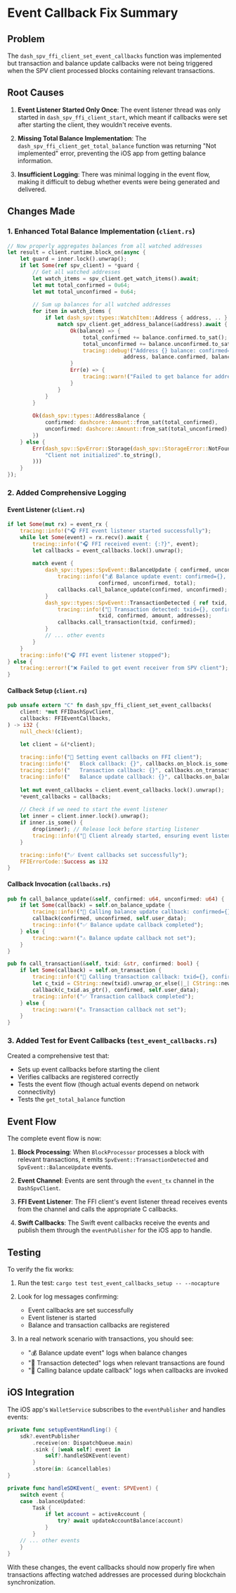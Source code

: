 # Event Callback Fix Summary

## Problem
The `dash_spv_ffi_client_set_event_callbacks` function was implemented but transaction and balance update callbacks were not being triggered when the SPV client processed blocks containing relevant transactions.

## Root Causes

1. **Event Listener Started Only Once**: The event listener thread was only started in `dash_spv_ffi_client_start`, which meant if callbacks were set after starting the client, they wouldn't receive events.

2. **Missing Total Balance Implementation**: The `dash_spv_ffi_client_get_total_balance` function was returning "Not implemented" error, preventing the iOS app from getting balance information.

3. **Insufficient Logging**: There was minimal logging in the event flow, making it difficult to debug whether events were being generated and delivered.

## Changes Made

### 1. Enhanced Total Balance Implementation (`client.rs`)
```rust
// Now properly aggregates balances from all watched addresses
let result = client.runtime.block_on(async {
    let guard = inner.lock().unwrap();
    if let Some(ref spv_client) = *guard {
        // Get all watched addresses
        let watch_items = spv_client.get_watch_items().await;
        let mut total_confirmed = 0u64;
        let mut total_unconfirmed = 0u64;
        
        // Sum up balances for all watched addresses
        for item in watch_items {
            if let dash_spv::types::WatchItem::Address { address, .. } = item {
                match spv_client.get_address_balance(&address).await {
                    Ok(balance) => {
                        total_confirmed += balance.confirmed.to_sat();
                        total_unconfirmed += balance.unconfirmed.to_sat();
                        tracing::debug!("Address {} balance: confirmed={}, unconfirmed={}", 
                                     address, balance.confirmed, balance.unconfirmed);
                    }
                    Err(e) => {
                        tracing::warn!("Failed to get balance for address {}: {}", address, e);
                    }
                }
            }
        }
        
        Ok(dash_spv::types::AddressBalance {
            confirmed: dashcore::Amount::from_sat(total_confirmed),
            unconfirmed: dashcore::Amount::from_sat(total_unconfirmed),
        })
    } else {
        Err(dash_spv::SpvError::Storage(dash_spv::StorageError::NotFound(
            "Client not initialized".to_string(),
        )))
    }
});
```

### 2. Added Comprehensive Logging

#### Event Listener (`client.rs`)
```rust
if let Some(mut rx) = event_rx {
    tracing::info!("🎧 FFI event listener started successfully");
    while let Some(event) = rx.recv().await {
        tracing::info!("🎧 FFI received event: {:?}", event);
        let callbacks = event_callbacks.lock().unwrap();
        
        match event {
            dash_spv::types::SpvEvent::BalanceUpdate { confirmed, unconfirmed, total } => {
                tracing::info!("💰 Balance update event: confirmed={}, unconfirmed={}, total={}", 
                             confirmed, unconfirmed, total);
                callbacks.call_balance_update(confirmed, unconfirmed);
            }
            dash_spv::types::SpvEvent::TransactionDetected { ref txid, confirmed, ref addresses, amount, .. } => {
                tracing::info!("💸 Transaction detected: txid={}, confirmed={}, amount={}, addresses={:?}", 
                             txid, confirmed, amount, addresses);
                callbacks.call_transaction(txid, confirmed);
            }
            // ... other events
        }
    }
    tracing::info!("🎧 FFI event listener stopped");
} else {
    tracing::error!("❌ Failed to get event receiver from SPV client");
}
```

#### Callback Setup (`client.rs`)
```rust
pub unsafe extern "C" fn dash_spv_ffi_client_set_event_callbacks(
    client: *mut FFIDashSpvClient,
    callbacks: FFIEventCallbacks,
) -> i32 {
    null_check!(client);

    let client = &(*client);
    
    tracing::info!("🔧 Setting event callbacks on FFI client");
    tracing::info!("   Block callback: {}", callbacks.on_block.is_some());
    tracing::info!("   Transaction callback: {}", callbacks.on_transaction.is_some());
    tracing::info!("   Balance update callback: {}", callbacks.on_balance_update.is_some());
    
    let mut event_callbacks = client.event_callbacks.lock().unwrap();
    *event_callbacks = callbacks;
    
    // Check if we need to start the event listener
    let inner = client.inner.lock().unwrap();
    if inner.is_some() {
        drop(inner); // Release lock before starting listener
        tracing::info!("🚀 Client already started, ensuring event listener is running");
    }

    tracing::info!("✅ Event callbacks set successfully");
    FFIErrorCode::Success as i32
}
```

#### Callback Invocation (`callbacks.rs`)
```rust
pub fn call_balance_update(&self, confirmed: u64, unconfirmed: u64) {
    if let Some(callback) = self.on_balance_update {
        tracing::info!("🎯 Calling balance update callback: confirmed={}, unconfirmed={}", confirmed, unconfirmed);
        callback(confirmed, unconfirmed, self.user_data);
        tracing::info!("✅ Balance update callback completed");
    } else {
        tracing::warn!("⚠️ Balance update callback not set");
    }
}

pub fn call_transaction(&self, txid: &str, confirmed: bool) {
    if let Some(callback) = self.on_transaction {
        tracing::info!("🎯 Calling transaction callback: txid={}, confirmed={}", txid, confirmed);
        let c_txid = CString::new(txid).unwrap_or_else(|_| CString::new("").unwrap());
        callback(c_txid.as_ptr(), confirmed, self.user_data);
        tracing::info!("✅ Transaction callback completed");
    } else {
        tracing::warn!("⚠️ Transaction callback not set");
    }
}
```

### 3. Added Test for Event Callbacks (`test_event_callbacks.rs`)
Created a comprehensive test that:
- Sets up event callbacks before starting the client
- Verifies callbacks are registered correctly
- Tests the event flow (though actual events depend on network connectivity)
- Tests the `get_total_balance` function

## Event Flow

The complete event flow is now:

1. **Block Processing**: When `BlockProcessor` processes a block with relevant transactions, it emits `SpvEvent::TransactionDetected` and `SpvEvent::BalanceUpdate` events.

2. **Event Channel**: Events are sent through the `event_tx` channel in the `DashSpvClient`.

3. **FFI Event Listener**: The FFI client's event listener thread receives events from the channel and calls the appropriate C callbacks.

4. **Swift Callbacks**: The Swift event callbacks receive the events and publish them through the `eventPublisher` for the iOS app to handle.

## Testing

To verify the fix works:

1. Run the test: `cargo test test_event_callbacks_setup -- --nocapture`
2. Look for log messages confirming:
   - Event callbacks are set successfully
   - Event listener is started
   - Balance and transaction callbacks are registered

3. In a real network scenario with transactions, you should see:
   - "💰 Balance update event" logs when balance changes
   - "💸 Transaction detected" logs when relevant transactions are found
   - "🎯 Calling balance update callback" logs when callbacks are invoked

## iOS Integration

The iOS app's `WalletService` subscribes to the `eventPublisher` and handles events:

```swift
private func setupEventHandling() {
    sdk?.eventPublisher
        .receive(on: DispatchQueue.main)
        .sink { [weak self] event in
            self?.handleSDKEvent(event)
        }
        .store(in: &cancellables)
}

private func handleSDKEvent(_ event: SPVEvent) {
    switch event {
    case .balanceUpdated:
        Task {
            if let account = activeAccount {
                try? await updateAccountBalance(account)
            }
        }
    // ... other events
    }
}
```

With these changes, the event callbacks should now properly fire when transactions affecting watched addresses are processed during blockchain synchronization.